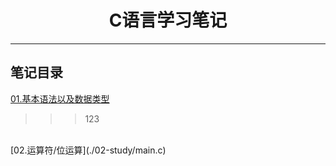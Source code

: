 <h1 align="center">C语言学习笔记</h1>
<hr>

## 笔记目录

[01.基本语法以及数据类型](./01-study/main.c)
>>> 123
<br>
[02.运算符/位运算](./02-study/main.c)
